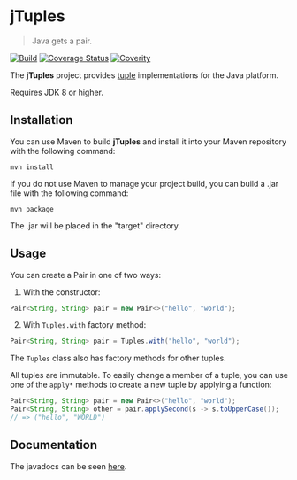 # jTuples

> Java gets a pair.

[![Build](https://api.travis-ci.org/git-afsantos/jTuples.svg)](https://travis-ci.org/git-afsantos/jTuples)
[![Coverage Status](https://coveralls.io/repos/github/git-afsantos/jTuples/badge.svg?branch=master)](https://coveralls.io/github/git-afsantos/jTuples?branch=master)
[![Coverity](https://scan.coverity.com/projects/8822/badge.svg)](https://scan.coverity.com/projects/git-afsantos-jtuples)

The **jTuples** project provides [tuple](http://en.wikipedia.org/wiki/Tuple) implementations for the Java platform.

Requires JDK 8 or higher.

## Installation

You can use Maven to build **jTuples** and install it into your Maven
repository with the following command:

```console
mvn install
```

If you do not use Maven to manage your project build, you can build a .jar
file with the following command:

```console
mvn package
```

The .jar will be placed in the "target" directory.

## Usage

You can create a Pair in one of two ways:

1. With the constructor:
  ```java
  Pair<String, String> pair = new Pair<>("hello", "world");
  ```

2. With `Tuples.with` factory method:
  ```java
  Pair<String, String> pair = Tuples.with("hello", "world");
  ```

The `Tuples` class also has factory methods for other tuples.

All tuples are immutable. To easily change a member of a tuple, you can use
one of the `apply*` methods to create a new tuple by applying a function:

```java
Pair<String, String> pair = new Pair<>("hello", "world");
Pair<String, String> other = pair.applySecond(s -> s.toUpperCase());
// => ("hello", "WORLD")
```

## Documentation

The javadocs can be seen [here](http://git-afsantos.github.io/jTuples/).
